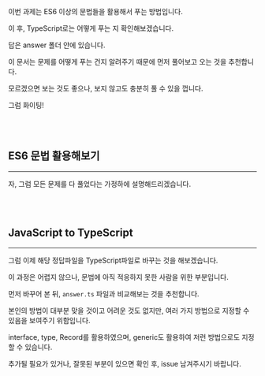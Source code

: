 이번 과제는 ES6 이상의 문법들을 활용해서 푸는 방법입니다.

이 후, TypeScript로는 어떻게 푸는 지 확인해보겠습니다.

답은 answer 폴더 안에 있습니다.

이 문서는 문제를 어떻게 푸는 건지 알려주기 때문에 먼저 풀어보고 오는 것을 추천합니다.

모르겠으면 보는 것도 좋으나, 보지 않고도 충분히 풀 수 있을 껍니다.

그럼 화이팅!

<br></br>

## ES6 문법 활용해보기

---

자, 그럼 모든 문제를 다 풀었다는 가정하에 설명해드리겠습니다.

<br></br>

## JavaScript to TypeScript

---

그럼 이제 해당 정답파일을 TypeScript파일로 바꾸는 것을 해보겠습니다.

이 과정은 어렵지 않으나, 문법에 아직 적응하지 못한 사람을 위한 부분입니다.

먼저 바꾸어 본 뒤, `answer.ts` 파일과 비교해보는 것을 추천합니다.

본인의 방법이 대부분 맞을 것이고 어려운 것도 없지만, 여러 가지 방법으로 지정할 수 있음을 보여주기 위함입니다.

interface, type, Record를 활용하였으며, generic도 활용하여 저런 방법으로도 지정할 수 있습니다.

추가될 필요가 있거나, 잘못된 부분이 있으면 확인 후, issue 남겨주시기 바랍니다.

